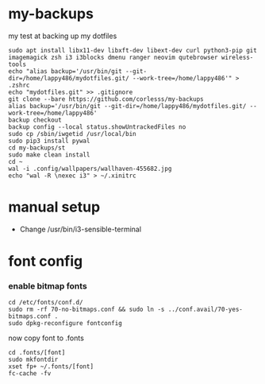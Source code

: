 # my-backups
my test at backing up my dotfiles

```
sudo apt install libx11-dev libxft-dev libext-dev curl python3-pip git imagemagick zsh i3 i3blocks dmenu ranger neovim qutebrowser wireless-tools
echo "alias backup='/usr/bin/git --git-dir=/home/lappy486/mydotfiles.git/ --work-tree=/home/lappy486'" > .zshrc
echo "mydotfiles.git" >> .gitignore
git clone --bare https://github.com/corlesss/my-backups
alias backup='/usr/bin/git --git-dir=/home/lappy486/mydotfiles.git/ --work-tree=/home/lappy486'
backup checkout
backup config --local status.showUntrackedFiles no
sudo cp /sbin/iwgetid /usr/local/bin
sudo pip3 install pywal
cd my-backups/st
sudo make clean install
cd ~
wal -i .config/wallpapers/wallhaven-455682.jpg
echo "wal -R \nexec i3" > ~/.xinitrc
```

# manual setup
- Change /usr/bin/i3-sensible-terminal

# font config
### enable bitmap fonts
```
cd /etc/fonts/conf.d/
sudo rm -rf 70-no-bitmaps.conf && sudo ln -s ../conf.avail/70-yes-bitmaps.conf .
sudo dpkg-reconfigure fontconfig
```
now copy font to .fonts
```
cd .fonts/[font]
sudo mkfontdir
xset fp+ ~/.fonts/[font]
fc-cache -fv
```
